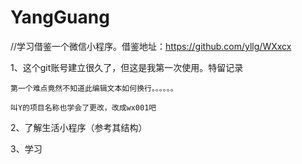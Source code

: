 # YangGuang
//学习借鉴一个微信小程序。借鉴地址：https://github.com/yllg/WXxcx

1、这个git账号建立很久了，但这是我第一次使用。特留记录
    
    第一个难点竟然不知道此编辑文本如何换行。。。。。。
    
    叫Y的项目名称也学会了更改，改成wx001吧
  
2、了解生活小程序（参考其结构）

3、学习
